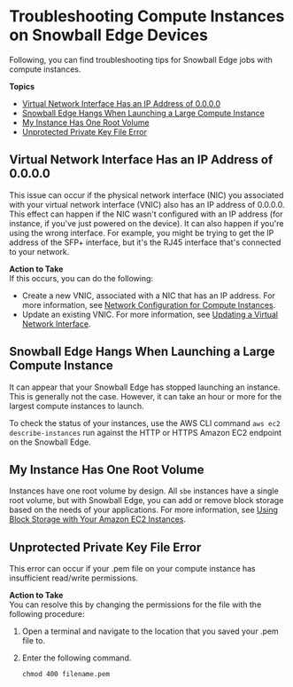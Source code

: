 # Troubleshooting Compute Instances on Snowball Edge Devices<a name="troubleshooting-ec2-edge"></a>

Following, you can find troubleshooting tips for Snowball Edge jobs with compute instances\.

**Topics**
+ [Virtual Network Interface Has an IP Address of 0\.0\.0\.0](#troubleshoot-vnic-ipaddress)
+ [Snowball Edge Hangs When Launching a Large Compute Instance](#ec2-edge-launch-stopped)
+ [My Instance Has One Root Volume](#multiple-root-volume)
+ [Unprotected Private Key File Error](#pem-key-perms-ec2-edge)

## Virtual Network Interface Has an IP Address of 0\.0\.0\.0<a name="troubleshoot-vnic-ipaddress"></a>

This issue can occur if the physical network interface \(NIC\) you associated with your virtual network interface \(VNIC\) also has an IP address of 0\.0\.0\.0\. This effect can happen if the NIC wasn't configured with an IP address \(for instance, if you've just powered on the device\)\. It can also happen if you're using the wrong interface\. For example, you might be trying to get the IP address of the SFP\+ interface, but it's the RJ45 interface that's connected to your network\.

**Action to Take**  
If this occurs, you can do the following:
+ Create a new VNIC, associated with a NIC that has an IP address\. For more information, see [Network Configuration for Compute Instances](snowcone-network-config-ec2.md)\.
+ Update an existing VNIC\. For more information, see [Updating a Virtual Network Interface](using-ec2-edge-client.md#ec2-edge-update-vnic)\.

## Snowball Edge Hangs When Launching a Large Compute Instance<a name="ec2-edge-launch-stopped"></a>

It can appear that your Snowball Edge has stopped launching an instance\. This is generally not the case\. However, it can take an hour or more for the largest compute instances to launch\. 

To check the status of your instances, use the AWS CLI command `aws ec2 describe-instances` run against the HTTP or HTTPS Amazon EC2 endpoint on the Snowball Edge\.

## My Instance Has One Root Volume<a name="multiple-root-volume"></a>

Instances have one root volume by design\. All `sbe` instances have a single root volume, but with Snowball Edge, you can add or remove block storage based on the needs of your applications\. For more information, see [Using Block Storage with Your Amazon EC2 Instances](edge-ebs.md)\.

## Unprotected Private Key File Error<a name="pem-key-perms-ec2-edge"></a>

This error can occur if your \.pem file on your compute instance has insufficient read/write permissions\.

**Action to Take**  
You can resolve this by changing the permissions for the file with the following procedure:

1. Open a terminal and navigate to the location that you saved your \.pem file to\.

1. Enter the following command\.

   ```
   chmod 400 filename.pem
   ```